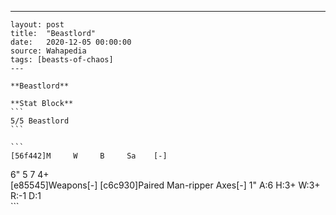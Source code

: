 ---
    layout: post
    title:  "Beastlord"
    date:   2020-12-05 00:00:00
    source: Wahapedia
    tags: [beasts-of-chaos]
    ---
    
    **Beastlord**
    
    **Stat Block**
    ```
    5/5 Beastlord
    ```
    
    ```
    [56f442]M     W     B     Sa    [-]
6"    5     7     4+    
[e85545]Weapons[-]
[c6c930]Paired Man-ripper Axes[-]
1"     A:6    H:3+   W:3+   R:-1   D:1   
    ```
    
    
    